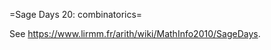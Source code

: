 
=Sage Days 20: combinatorics= 

See <a href="https://www.lirmm.fr/arith/wiki/MathInfo2010/SageDays">https://www.lirmm.fr/arith/wiki/MathInfo2010/SageDays</a>. 
